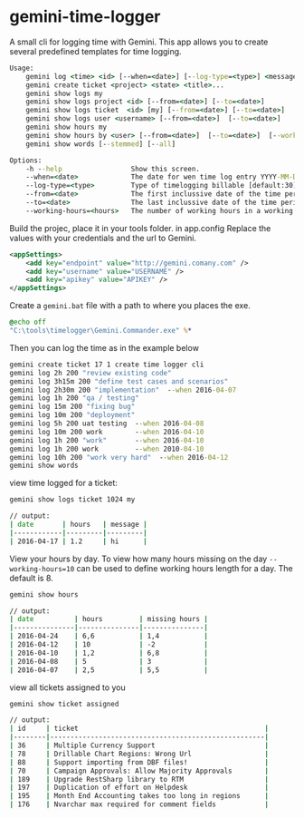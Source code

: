 # gemini-time-logger

A small cli for logging time with Gemini. This app allows you to create several predefined templates for time logging.

```bat
Usage:
    gemini log <time> <id> [--when=<date>] [--log-type=<type>] <message>... 
    gemini create ticket <project> <state> <title>...
    gemini show logs my
    gemini show logs project <id> [--from=<date>] [--to=<date>]
    gemini show logs ticket  <id> [my] [--from=<date>] [--to=<date>]
    gemini show logs user <username> [--from=<date>]  [--to=<date>]
    gemini show hours my 
    gemini show hours by <user> [--from=<date>]  [--to=<date>]  [--working-hours=<hours>]  
    gemini show words [--stemmed] [--all]

Options:
    -h --help                 Show this screen.
    --when=<date>             The date for wen time log entry YYYY-MM-DD [default:now]
    --log-type=<type>         Type of timelogging billable [default:30]
    --from=<date>             The first inclussive date of the time period [default:today-30days]
    --to=<date>               The last inclussive date of the time period [default:today]
    --working-hours=<hours>   The number of working hours in a working day [default:8]
```

Build the projec, place it in your tools folder. 
in app.config Replace the values with your credentials and the url to Gemini.

```xml
<appSettings>
    <add key="endpoint" value="http://gemini.comany.com" />
    <add key="username" value="USERNAME" />
    <add key="apikey" value="APIKEY" />
</appSettings>
```

Create a ```gemini.bat``` file with a path to where you places the exe.

```bat
@echo off
"C:\tools\timelogger\Gemini.Commander.exe" %*  
```

Then you can log the time as in the example below

```bat
gemini create ticket 17 1 create time logger cli
gemini log 2h 200 "review existing code"                 
gemini log 3h15m 200 "define test cases and scenarios"                 
gemini log 2h30m 200 "implementation"  --when 2016-04-07                  
gemini log 1h 200 "qa / testing"                 
gemini log 15m 200 "fixing bug"                 
gemini log 10m 200 "deployment"                  
gemini log 5h 200 uat testing  --when 2016-04-08                        
gemini log 10m 200 work        --when 2016-04-10 
gemini log 1h 200 "work"       --when 2016-04-10                  
gemini log 1h 200 work         --when 2010-04-10
gemini log 10h 200 "work very hard"  --when 2016-04-12 
gemini show words      
```

view time logged for a ticket:

```bat
gemini show logs ticket 1024 my

// output:
| date       | hours   | message |
|------------|---------|---------|
| 2016-04-17 | 1.2     | hi      |
```


View your hours by day. To view how many hours missing on the day ```--working-hours=10``` can be used to define working hours length for a day. The default is 8.

```bat
gemini show hours 

// output:
| date          | hours         | missing hours |
|---------------|---------------|---------------|
| 2016-04-24    | 6,6           | 1,4           |
| 2016-04-12    | 10            | -2            |
| 2016-04-10    | 1,2           | 6,8           |
| 2016-04-08    | 5             | 3             |
| 2016-04-07    | 2,5           | 5,5           |
```

view all tickets assigned to you

```bat
gemini show ticket assigned

// output:
| id     | ticket                                              |
|--------|-----------------------------------------------------|
| 36     | Multiple Currency Support                           |
| 78     | Drillable Chart Regions: Wrong Url                  |
| 88     | Support importing from DBF files!                   |
| 70     | Campaign Approvals: Allow Majority Approvals        |
| 189    | Upgrade RestSharp library to RTM                    |
| 197    | Duplication of effort on Helpdesk                   |
| 195    | Month End Accounting takes too long in regions      |
| 176    | Nvarchar max required for comment fields            |
```



